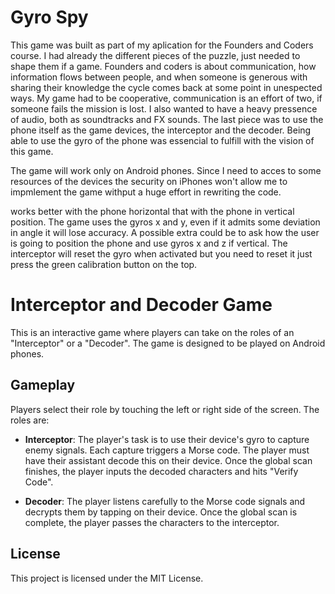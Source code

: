 # Gyro Spy

This game was built as part of my aplication for the Founders and Coders course. I had already the different pieces of the puzzle, just needed to shape them if a game.
Founders and coders is about communication, how information flows between people, and when someone is generous with sharing their knowledge the cycle comes back at some point in unespected ways.
My game had to be cooperative, communication is an effort of two, if someone fails the mission is lost.
I also wanted to have a heavy pressence of audio, both as soundtracks and FX sounds. The last piece was to use the phone itself as the game devices, the interceptor and the decoder. Being able to use the gyro of the phone was essencial to fulfill with the vision of this game.

The game will work only on Android phones. Since I need to acces to some resources of the devices the security on iPhones won't allow me to impmlement the game withput a huge effort in rewriting the code.

works better with the phone horizontal that with the phone in vertical position. The game uses the gyros x and y, even if it admits some deviation in angle it will lose accuracy. A possible extra could be to ask how the user is going to position the phone and use gyros x and z if vertical.
The interceptor will reset the gyro when activated but you need to reset it just press the green calibration button on the top.


# Interceptor and Decoder Game

This is an interactive game where players can take on the roles of an "Interceptor" or a "Decoder". The game is designed to be played on Android phones.

## Gameplay

Players select their role by touching the left or right side of the screen. The roles are:

- **Interceptor**: The player's task is to use their device's gyro to capture enemy signals. Each capture triggers a Morse code. The player must have their assistant decode this on their device. Once the global scan finishes, the player inputs the decoded characters and hits "Verify Code".

- **Decoder**: The player listens carefully to the Morse code signals and decrypts them by tapping on their device. Once the global scan is complete, the player passes the characters to the interceptor.



## License

This project is licensed under the MIT License.



